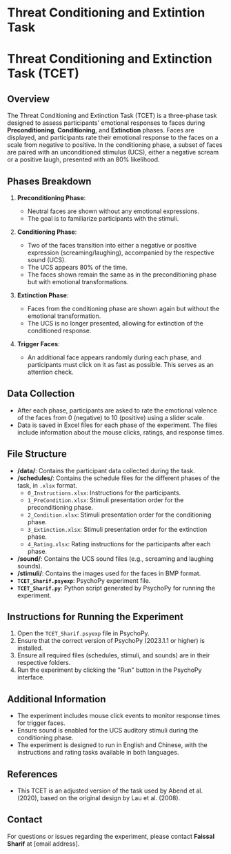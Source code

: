 # Threat Conditioning and Extintion Task
 
# Threat Conditioning and Extinction Task (TCET)

## Overview
The Threat Conditioning and Extinction Task (TCET) is a three-phase task designed to assess participants' emotional responses to faces during **Preconditioning**, **Conditioning**, and **Extinction** phases. Faces are displayed, and participants rate their emotional response to the faces on a scale from negative to positive. In the conditioning phase, a subset of faces are paired with an unconditioned stimulus (UCS), either a negative scream or a positive laugh, presented with an 80% likelihood.

## Phases Breakdown
1. **Preconditioning Phase**:
    - Neutral faces are shown without any emotional expressions.
    - The goal is to familiarize participants with the stimuli.

2. **Conditioning Phase**:
    - Two of the faces transition into either a negative or positive expression (screaming/laughing), accompanied by the respective sound (UCS).
    - The UCS appears 80% of the time.
    - The faces shown remain the same as in the preconditioning phase but with emotional transformations.

3. **Extinction Phase**:
    - Faces from the conditioning phase are shown again but without the emotional transformation.
    - The UCS is no longer presented, allowing for extinction of the conditioned response.

4. **Trigger Faces**:
    - An additional face appears randomly during each phase, and participants must click on it as fast as possible. This serves as an attention check.

## Data Collection
- After each phase, participants are asked to rate the emotional valence of the faces from 0 (negative) to 10 (positive) using a slider scale.
- Data is saved in Excel files for each phase of the experiment. The files include information about the mouse clicks, ratings, and response times.

## File Structure
- **/data/**: Contains the participant data collected during the task.
- **/schedules/**: Contains the schedule files for the different phases of the task, in `.xlsx` format.
    - `0_Instructions.xlsx`: Instructions for the participants.
    - `1_PreCondition.xlsx`: Stimuli presentation order for the preconditioning phase.
    - `2_Condition.xlsx`: Stimuli presentation order for the conditioning phase.
    - `3_Extinction.xlsx`: Stimuli presentation order for the extinction phase.
    - `4_Rating.xlsx`: Rating instructions for the participants after each phase.
- **/sound/**: Contains the UCS sound files (e.g., screaming and laughing sounds).
- **/stimuli/**: Contains the images used for the faces in BMP format.
- **`TCET_Sharif.psyexp`**: PsychoPy experiment file.
- **`TCET_Sharif.py`**: Python script generated by PsychoPy for running the experiment.

## Instructions for Running the Experiment
1. Open the `TCET_Sharif.psyexp` file in PsychoPy.
2. Ensure that the correct version of PsychoPy (2023.1.1 or higher) is installed.
3. Ensure all required files (schedules, stimuli, and sounds) are in their respective folders.
4. Run the experiment by clicking the "Run" button in the PsychoPy interface.

## Additional Information
- The experiment includes mouse click events to monitor response times for trigger faces.
- Ensure sound is enabled for the UCS auditory stimuli during the conditioning phase.
- The experiment is designed to run in English and Chinese, with the instructions and rating tasks available in both languages.

## References
- This TCET is an adjusted version of the task used by Abend et al. (2020), based on the original design by Lau et al. (2008).

## Contact
For questions or issues regarding the experiment, please contact **Faissal Sharif** at [email address].
